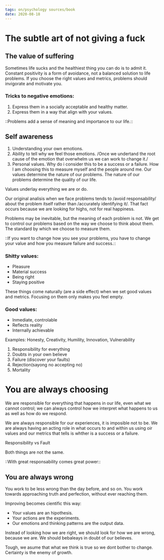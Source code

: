 ```yaml
---
tags: on/psychology sources/book
date: 2020-08-18
---
```

# The subtle art of not giving a fuck

## The value of suffering
Sometimes life sucks and the healthiest thing you can do is to admit it.
Constant positivity is a form of avoidance, not a balanced solution to life problems.
If you choose the right values and metrics, problems should invigorate and motivate you.
### Tricks to negative emotions:
1. Express them in a socially acceptable and healthy matter.
2. Express them in a way that align with your values.

::Problems add a sense of meaning and importance to our life.::
## Self awareness
1. Understanding your own emotions.
2. Ability to tell why we feel those emotions. /Once we undertand the root cause of the emotion that overwhelm us we can work to change it./
3. Personal values. Why do i consider this to be a success or a failure. How I am choosing this to measure myself and the people around me.
Our values determine the nature of our problems. The nature of our problems determine the quality of our life.

Values underlay everything we are or do.

Our original analisis when we face problems tends to /avoid responsability/ about the problem itself rather than /accurately identifying it/. That fact occurs because  we are looking for highs, not for real happiness.

Problems may be inevitable, but the meaning of each problem is not. We get to control our problems based on the way we choose to think about them. The standard by which we choose to measure them.

::If you want to change how you see your problems, you have to change your value and how you measure failure and success.::
### Shitty values:
- Pleasure
- Material success
- Being right
- Staying positive

These things come naturally (are a side effect) when we set good values and metrics. Focusing on them only makes you feel empty.
### Good values:
- Inmediate, controlable
- Reflects reality
- Internally achievable

Examples: Honesty, Creativity, Humility, Innovation,  Vulnerability

1. Responsibility for everything
2. Doubts in your own believe
3. Failure (discover your faults)
4. Rejection(sayong no accepting no)
5. Mortality
# You are always choosing
We are responsible for everything that happens in our life, even what we cannot control; we can always control how we interpret what happens to us as well as how do we respond.

We are always responsible for our experiences, it is imposible not to be. We are always having an acting role in what occurs to and within us using oir values and our metrics that tells is whther is a success or a failure.

Responsibility vs Fault

Both things are not the same.

::With great responsability comes great power::
## You are always wrong
You work to be less wrong than the day before, and so on. You work towards approaching truth and perfection, without ever reaching them.

Improving becomes cientific this way:

- Your values are an hipothesis.
- Your actions are the experiments.
- Our emotions and thinking patterns are the output data.

Instead of looking how we are right, we should look for how we are wrong, because we are. We should bebaleays in doubt of our believes.

Tough, we asume that what we think is true so we dont bother to change. Certainty is the enemy of growth.
